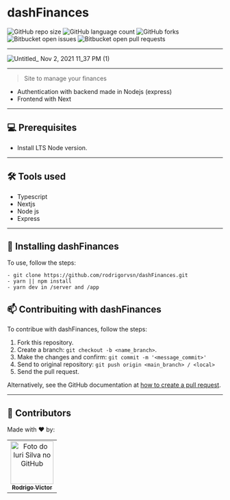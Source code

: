 # dashFinances

<!--- https://shields.io --->

![GitHub repo size](https://img.shields.io/github/repo-size/rodrigorvsn/dashFinances?style=for-the-badge)
![GitHub language count](https://img.shields.io/github/languages/count/rodrigorvsn/dashFinances?style=for-the-badge)
![GitHub forks](https://img.shields.io/github/forks/rodrigorvsn/dashFinances?style=for-the-badge)
![Bitbucket open issues](https://img.shields.io/bitbucket/issues/rodrigorvsn/dashFinances?style=for-the-badge)
![Bitbucket open pull requests](https://img.shields.io/bitbucket/pr-raw/rodrigorvsn/dashFinances?style=for-the-badge)

___
<!--- #################### mudar badges #################### --->

![Untitled_ Nov 2, 2021 11_37 PM (1)](https://user-images.githubusercontent.com/75763403/140005352-b3392787-4201-4d24-8fd9-498dd6e258e9.gif)


<!--- #################### mudar imagem exemplo #################### --->
___
> Site to manage your finances
- Authentication with backend made in Nodejs (express)
- Frontend with Next
___
## 💻 Prerequisites

- Install LTS Node version.
<!--- #################### mudar pré-requisitos  ####################--->
___
## 🛠 Tools used

- Typescript
- Nextjs
- Node js
- Express

<!--- #################### mudar ferramentas #################### --->
___
## 🚀 Installing dashFinances

To use, follow the steps:

```
- git clone https://github.com/rodrigorvsn/dashFinances.git
- yarn || npm install
- yarn dev in /server and /app
```

## 📫 Contribuiting with dashFinances

To contribue with dashFinances, follow the steps:

1. Fork this repository.
2. Create a branch: `git checkout -b <name_branch>`.
3. Make the changes and confirm: `git commit -m '<message_commit>'`
4. Send to original repository: `git push origin <main_branch> / <local>`
5. Send the pull request.

Alternatively, see the GitHub documentation at [how to create a pull request](https://help.github.com/en/github/collaborating-with-issues-and-pull-requests/creating-a-pull-request).
___
## 🤝 Contributors

Made with ❤️ by:

<table>
  <tr>
    <td align="center">
      <a href="#">
        <img src="https://github.com/rodrigorvsn.png" width="100px;" alt="Foto do Iuri Silva no GitHub"/><br>
        <sub>
          <b>Rodrigo Victor</b>
        </sub>
      </a>
    </td>
  </tr>
</table>
